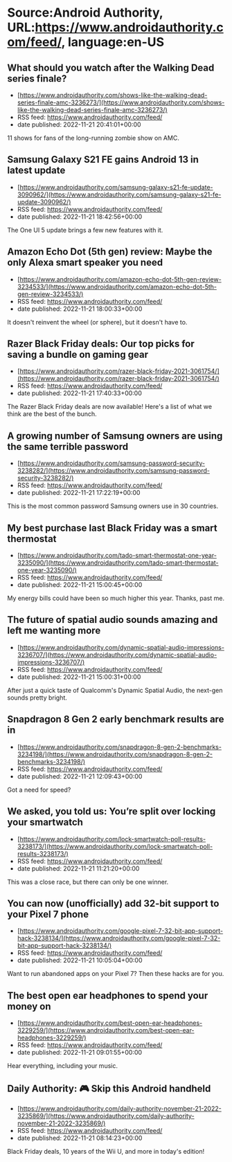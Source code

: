 # Source:Android Authority, URL:https://www.androidauthority.com/feed/, language:en-US

## What should you watch after the Walking Dead series finale?
 - [https://www.androidauthority.com/shows-like-the-walking-dead-series-finale-amc-3236273/](https://www.androidauthority.com/shows-like-the-walking-dead-series-finale-amc-3236273/)
 - RSS feed: https://www.androidauthority.com/feed/
 - date published: 2022-11-21 20:41:01+00:00

11 shows for fans of the long-running zombie show on AMC.

## Samsung Galaxy S21 FE gains Android 13 in latest update
 - [https://www.androidauthority.com/samsung-galaxy-s21-fe-update-3090962/](https://www.androidauthority.com/samsung-galaxy-s21-fe-update-3090962/)
 - RSS feed: https://www.androidauthority.com/feed/
 - date published: 2022-11-21 18:42:56+00:00

The One UI 5 update brings a few new features with it.

## Amazon Echo Dot (5th gen) review: Maybe the only Alexa smart speaker you need
 - [https://www.androidauthority.com/amazon-echo-dot-5th-gen-review-3234533/](https://www.androidauthority.com/amazon-echo-dot-5th-gen-review-3234533/)
 - RSS feed: https://www.androidauthority.com/feed/
 - date published: 2022-11-21 18:00:33+00:00

It doesn't reinvent the wheel (or sphere), but it doesn't have to.

## Razer Black Friday deals: Our top picks for saving a bundle on gaming gear
 - [https://www.androidauthority.com/razer-black-friday-2021-3061754/](https://www.androidauthority.com/razer-black-friday-2021-3061754/)
 - RSS feed: https://www.androidauthority.com/feed/
 - date published: 2022-11-21 17:40:33+00:00

The Razer Black Friday deals are now available! Here's a list of what we think are the best of the bunch.

## A growing number of Samsung owners are using the same terrible password
 - [https://www.androidauthority.com/samsung-password-security-3238282/](https://www.androidauthority.com/samsung-password-security-3238282/)
 - RSS feed: https://www.androidauthority.com/feed/
 - date published: 2022-11-21 17:22:19+00:00

This is the most common password Samsung owners use in 30 countries.

## My best purchase last Black Friday was a smart thermostat
 - [https://www.androidauthority.com/tado-smart-thermostat-one-year-3235090/](https://www.androidauthority.com/tado-smart-thermostat-one-year-3235090/)
 - RSS feed: https://www.androidauthority.com/feed/
 - date published: 2022-11-21 15:00:45+00:00

My energy bills could have been so much higher this year. Thanks, past me.

## The future of spatial audio sounds amazing and left me wanting more
 - [https://www.androidauthority.com/dynamic-spatial-audio-impressions-3236707/](https://www.androidauthority.com/dynamic-spatial-audio-impressions-3236707/)
 - RSS feed: https://www.androidauthority.com/feed/
 - date published: 2022-11-21 15:00:31+00:00

After just a quick taste of Qualcomm's Dynamic Spatial Audio, the next-gen sounds pretty bright.

## Snapdragon 8 Gen 2 early benchmark results are in
 - [https://www.androidauthority.com/snapdragon-8-gen-2-benchmarks-3234198/](https://www.androidauthority.com/snapdragon-8-gen-2-benchmarks-3234198/)
 - RSS feed: https://www.androidauthority.com/feed/
 - date published: 2022-11-21 12:09:43+00:00

Got a need for speed?

## We asked, you told us: You’re split over locking your smartwatch
 - [https://www.androidauthority.com/lock-smartwatch-poll-results-3238173/](https://www.androidauthority.com/lock-smartwatch-poll-results-3238173/)
 - RSS feed: https://www.androidauthority.com/feed/
 - date published: 2022-11-21 11:21:20+00:00

This was a close race, but there can only be one winner.

## You can now (unofficially) add 32-bit support to your Pixel 7 phone
 - [https://www.androidauthority.com/google-pixel-7-32-bit-app-support-hack-3238134/](https://www.androidauthority.com/google-pixel-7-32-bit-app-support-hack-3238134/)
 - RSS feed: https://www.androidauthority.com/feed/
 - date published: 2022-11-21 10:05:04+00:00

Want to run abandoned apps on your Pixel 7? Then these hacks are for you.

## The best open ear headphones to spend your money on
 - [https://www.androidauthority.com/best-open-ear-headphones-3229259/](https://www.androidauthority.com/best-open-ear-headphones-3229259/)
 - RSS feed: https://www.androidauthority.com/feed/
 - date published: 2022-11-21 09:01:55+00:00

Hear everything, including your music.

## Daily Authority: 🎮 Skip this Android handheld
 - [https://www.androidauthority.com/daily-authority-november-21-2022-3235869/](https://www.androidauthority.com/daily-authority-november-21-2022-3235869/)
 - RSS feed: https://www.androidauthority.com/feed/
 - date published: 2022-11-21 08:14:23+00:00

Black Friday deals, 10 years of the Wii U, and more in today's edition!

